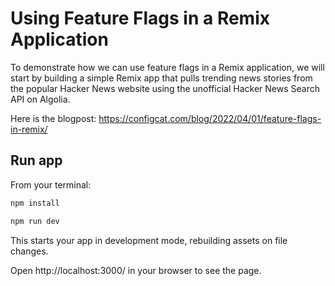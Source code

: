 # Using Feature Flags in a Remix Application

To demonstrate how we can use feature flags in a Remix application, we will start by building a simple Remix app that pulls trending news stories from the popular Hacker News website using the unofficial Hacker News Search API on Algolia.

Here is the blogpost: https://configcat.com/blog/2022/04/01/feature-flags-in-remix/

## Run app

From your terminal:

```sh
npm install
```
```sh
npm run dev
```

This starts your app in development mode, rebuilding assets on file changes.

Open http://localhost:3000/ in your browser to see the page.
